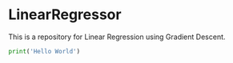 # LinearRegressor
This is a repository for Linear Regression using Gradient Descent.

```python
print('Hello World')
```